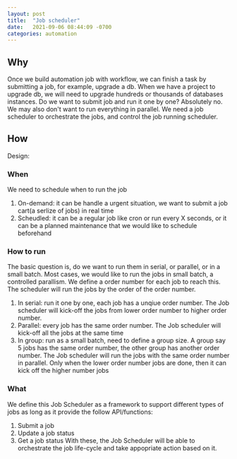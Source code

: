 ```yaml
---
layout: post
title:  "Job scheduler"
date:   2021-09-06 08:44:09 -0700
categories: automation
---
```

## Why
Once we build automation job with workflow, we can finish a task by submitting a job, for example, upgrade a db. When we have a project to upgrade db, we will need to upgrade hundreds or thousands of databases instances. Do we want to submit job and run it one by one? Absolutely no. We may also don't want to run everything in parallel. We need a job scheduler to orchestrate the jobs, and control the job running scheduler. 

## How
Design:
### When
We need to schedule when to run the job
1. On-demand: it can be handle a urgent situation, we want to submit a job cart(a serlize of jobs) in real time
2. Scheudled: it can be a regular job like cron or run every X seconds, or it can be a planned maintenance that we would like to schedule beforehand

### How to run
The basic question is, do we want to run them in serial, or parallel, or in a small batch. Most cases, we would like to run the jobs in small batch, a controlled parallism.  We define a order number for each job to reach this. The scheduler will run the jobs by the order of the order number.
1. In serial: run it one by one, each job has a unqiue order number. The Job scheduler will kick-off the jobs from lower order number to higher order number.
2. Parallel: every job has the same order number. The Job scheduler will kick-off all the jobs at the same time
3. In group: run as a small batch, need to define a group size. A group say 5 jobs has the same order number, the other group has another order number. The Job scheduler will run the jobs with the same order number in parallel. Only when the lower order number jobs are done, then it can kick off the higher number jobs

### What
We define this Job Scheduler as a framework to support different types of jobs as long as it provide the follow API/functions:
1. Submit a job
2. Update a job status
3. Get a job status
With these, the Job Scheduler will be able to orchestrate the job life-cycle and take appopriate action based on it.
